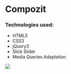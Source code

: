# Compozit

### Technologies used:

* HTML5
* CSS3
* jQuery3
* Slick Slider
* Media Queries Adaptation


![](http://process.angleto.com/projects-preview/compozit.jpg)

